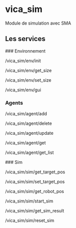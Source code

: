 # vica_sim

Module de simulation avec SMA


## Les services

### Environnement 

/vica_sim/env/init

/vica_sim/env/get_size

/vica_sim/env/set_size

/vica_sim/env/gui


### Agents

/vica_sim/agent/add

/vica_sim/agent/delete

/vica_sim/agent/update

/vica_sim/agent/get

/vica_sim/agent/get_list


### Sim

/vica_sim/sim/get_target_pos

/vica_sim/sim/set_target_pos

/vica_sim/sim/get_robot_pos

/vica_sim/sim/start_sim

/vica_sim/sim/get_sim_result

/vica_sim/sim/reset_sim















 